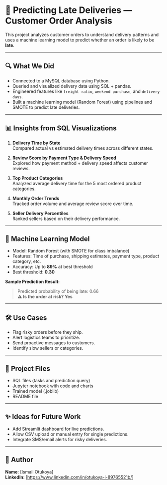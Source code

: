 # 🛒 Predicting Late Deliveries — Customer Order Analysis

This project analyzes customer orders to understand delivery patterns and uses a machine learning model to predict whether an order is likely to be **late**.

---

## 🔍 What We Did

- Connected to a MySQL database using Python.
- Queried and visualized delivery data using SQL + pandas.
- Engineered features like `freight ratio`, `weekend purchase`, and `delivery days`.
- Built a machine learning model (Random Forest) using pipelines and SMOTE to predict late deliveries.

---

## 📊 Insights from SQL Visualizations

1. **Delivery Time by State**  
   Compared actual vs estimated delivery times across different states.

2. **Review Score by Payment Type & Delivery Speed**  
   Explored how payment method + delivery speed affects customer reviews.

3. **Top Product Categories**  
   Analyzed average delivery time for the 5 most ordered product categories.

4. **Monthly Order Trends**  
   Tracked order volume and average review score over time.

5. **Seller Delivery Percentiles**  
   Ranked sellers based on their delivery performance.

---

## 🤖 Machine Learning Model

- Model: Random Forest (with SMOTE for class imbalance)
- Features: Time of purchase, shipping estimates, payment type, product category, etc.
- Accuracy: Up to **89%** at best threshold
- Best threshold: **0.30**

**Sample Prediction Result:**
> Predicted probability of being late: 0.66  
> **⚠️ Is the order at risk? Yes**

---

## 🛠 Use Cases

- Flag risky orders before they ship.
- Alert logistics teams to prioritize.
- Send proactive messages to customers.
- Identify slow sellers or categories.

---

## 📁 Project Files

- SQL files (tasks and prediction query)
- Jupyter notebook with code and charts
- Trained model (.joblib)
- README file

---

## ✨ Ideas for Future Work

- Add Streamlit dashboard for live predictions.
- Allow CSV upload or manual entry for single predictions.
- Integrate SMS/email alerts for risky deliveries.

---

## 👤 Author

**Name**: [Ismail Otukoya]  
**LinkedIn**: [https://www.linkedin.com/in/otukoya-i-89765521b/]  


